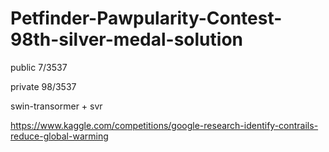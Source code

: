 # Petfinder-Pawpularity-Contest-98th-silver-medal-solution
public 7/3537

private 98/3537

swin-transormer + svr

https://www.kaggle.com/competitions/google-research-identify-contrails-reduce-global-warming

